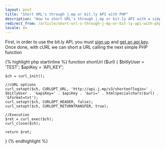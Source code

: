 ```yaml
---
layout: post
title: "Short URL's through j.mp or bit.ly API with PHP"
description: "How to short URL's through j.mp or bit.ly API with a simple PHP function and cURL"
redirect_from: /article/short-url-s-through-j-mp-or-bit-ly-api-with-php/
locale: en
---
```


First, in order to use the bit.ly API, you must [sign up](http://j.mp/account/register) and [get an api key](http://bit.ly/account/your_api_key). Once done, with cURL we can short a URL calling the next simple PHP function

{% highlight php startinline %}
function shortUrl ($url) {
    $bitlyUser = 'TEST';
    $apiKey = 'API_KEY';
  
    $ch = curl_init();
  
    //cURL options
    curl_setopt($ch, CURLOPT_URL, 'http://api.j.mp/v3/shorten?login=' . $bitlyUser . '&apiKey=' . $apiKey . '&uri=' . htmlspecialchars($url) . '&format=txt');
    curl_setopt($ch, CURLOPT_HEADER, false);
    curl_setopt($ch, CURLOPT_RETURNTRANSFER, true);
  
    //Execution
    $ret = curl_exec($ch);
    curl_close($ch);
    
    return $ret;
}
{% endhighlight %}
